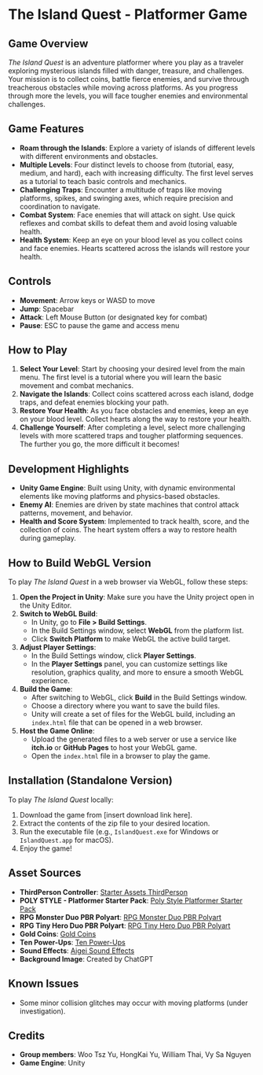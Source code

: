 # The Island Quest - Platformer Game

## Game Overview
*The Island Quest* is an adventure platformer where you play as a traveler exploring mysterious islands filled with danger, treasure, and challenges. Your mission is to collect coins, battle fierce enemies, and survive through treacherous obstacles while moving across platforms. As you progress through more the levels, you will face tougher enemies and environmental challenges.

## Game Features
- **Roam through the Islands**: Explore a variety of islands of different levels with different environments and obstacles. 
- **Multiple Levels**: Four distinct levels to choose from (tutorial, easy, medium, and hard), each with increasing difficulty. The first level serves as a tutorial to teach basic controls and mechanics.
- **Challenging Traps**: Encounter a multitude of traps like moving platforms, spikes, and swinging axes, which require precision and coordination to navigate.
- **Combat System**: Face enemies that will attack on sight. Use quick reflexes and combat skills to defeat them and avoid losing valuable health.
- **Health System**: Keep an eye on your blood level as you collect coins and face enemies. Hearts scattered across the islands will restore your health.

## Controls
- **Movement**: Arrow keys or WASD to move
- **Jump**: Spacebar
- **Attack**: Left Mouse Button (or designated key for combat)
- **Pause**: ESC to pause the game and access menu

## How to Play
1. **Select Your Level**: Start by choosing your desired level from the main menu. The first level is a tutorial where you will learn the basic movement and combat mechanics.
2. **Navigate the Islands**: Collect coins scattered across each island, dodge traps, and defeat enemies blocking your path.
3. **Restore Your Health**: As you face obstacles and enemies, keep an eye on your blood level. Collect hearts along the way to restore your health.
4. **Challenge Yourself**: After completing a level, select more challenging levels with more scattered traps and tougher platforming sequences. The further you go, the more difficult it becomes!

## Development Highlights
- **Unity Game Engine**: Built using Unity, with dynamic environmental elements like moving platforms and physics-based obstacles.
- **Enemy AI**: Enemies are driven by state machines that control attack patterns, movement, and behavior.
- **Health and Score System**: Implemented to track health, score, and the collection of coins. The heart system offers a way to restore health during gameplay.

## How to Build WebGL Version
To play *The Island Quest* in a web browser via WebGL, follow these steps:

1. **Open the Project in Unity**: Make sure you have the Unity project open in the Unity Editor.
2. **Switch to WebGL Build**:
   - In Unity, go to **File > Build Settings**.
   - In the Build Settings window, select **WebGL** from the platform list.
   - Click **Switch Platform** to make WebGL the active build target.
3. **Adjust Player Settings**:
   - In the Build Settings window, click **Player Settings**.
   - In the **Player Settings** panel, you can customize settings like resolution, graphics quality, and more to ensure a smooth WebGL experience.
4. **Build the Game**:
   - After switching to WebGL, click **Build** in the Build Settings window.
   - Choose a directory where you want to save the build files.
   - Unity will create a set of files for the WebGL build, including an `index.html` file that can be opened in a web browser.
5. **Host the Game Online**:
   - Upload the generated files to a web server or use a service like **itch.io** or **GitHub Pages** to host your WebGL game.
   - Open the `index.html` file in a browser to play the game.

## Installation (Standalone Version)
To play *The Island Quest* locally:
1. Download the game from [insert download link here].
2. Extract the contents of the zip file to your desired location.
3. Run the executable file (e.g., `IslandQuest.exe` for Windows or `IslandQuest.app` for macOS).
4. Enjoy the game!

## Asset Sources
- **ThirdPerson Controller**: [Starter Assets ThirdPerson](https://assetstore.unity.com/packages/essentials/starter-assets-thirdperson-updates-in-new-charactercontroller-pa-196526)
- **POLY STYLE - Platformer Starter Pack**: [Poly Style Platformer Starter Pack](https://assetstore.unity.com/packages/3d/environments/poly-style-platformer-starter-pack-284167)
- **RPG Monster Duo PBR Polyart**: [RPG Monster Duo PBR Polyart](https://assetstore.unity.com/packages/3d/characters/creatures/rpg-monster-duo-pbr-polyart-157762)
- **RPG Tiny Hero Duo PBR Polyart**: [RPG Tiny Hero Duo PBR Polyart](https://assetstore.unity.com/packages/3d/characters/creatures/rpg-tiny-hero-duo-pbr-polyart-149431)
- **Gold Coins**: [Gold Coins](https://assetstore.unity.com/packages/3d/props/gold-coins-1810)
- **Ten Power-Ups**: [Ten Power-Ups](https://assetstore.unity.com/packages/3d/props/ten-power-ups-217666)
- **Sound Effects**: [Aigei Sound Effects](https://www.aigei.com/?wd=%E7%BB%99%E7%88%B1%E7%BD%91&bd_vid=11155619590085301611)
- **Background Image**: Created by ChatGPT

## Known Issues
- Some minor collision glitches may occur with moving platforms (under investigation).

## Credits
- **Group members**: Woo Tsz Yu, HongKai Yu, William Thai, Vy Sa Nguyen 
- **Game Engine**: Unity

